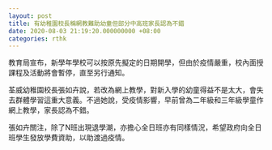 ```yaml
---
layout: post
title: 有幼稚園校長稱網教難助幼童但部分中高班家長認為不錯
date: 2020-08-03 21:19:20.000000000 +08:00
categories: rthk
---
```


教育局宣布，新學年學校可以按原先擬定的日期開學，但由於疫情嚴重，校內面授課程及活動將會暫停，直至另行通知。

荃威幼稚園校長張如卉說，若改為網上教學，對新入學的幼童得益不是太大，會失去群體學習這重大意義。不過她說，受疫情影響，早前曾為二年級和三年級學童作網上教學，家長認為不錯。

張如卉關注，除了N班出現退學潮，亦擔心全日班亦有同樣情況，希望政府向全日班學生發放學費資助，以助渡過疫情。
